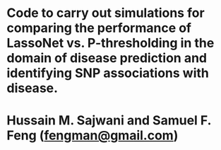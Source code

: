 # Code to carry out simulations for comparing the performance of LassoNet vs. P-thresholding in the domain of disease prediction and identifying SNP associations with disease.
#
# Hussain M. Sajwani and Samuel F. Feng (fengman@gmail.com)
